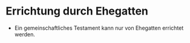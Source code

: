 # Errichtung durch Ehegatten

- Ein gemeinschaftliches Testament kann nur von Ehegatten errichtet werden.

